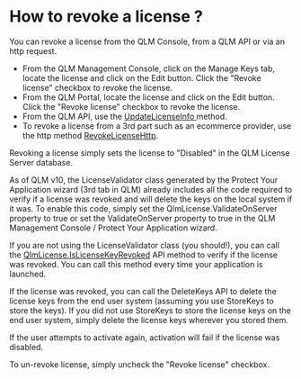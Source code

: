 # How to revoke a license ?

You can revoke  a license from the QLM Console, from a QLM API or via an http request.

* From the QLM Management Console, click on the Manage Keys tab, locate the license and click on the Edit button. Click the "Revoke license" checkbox to revoke the license.
* From the QLM Portal, locate the license and click on the Edit button. Click the "Revoke license" checkbox to revoke the license.
* From the QLM API, use the [UpdateLicenseInfo ](https://support.soraco.co/hc/en-us/articles/207608503-QlmLicense-UpdateLicenseInfo)method.
* To revoke a license from a 3rd part such as an ecommerce provider, use the http method [RevokeLicenseHttp](https://support.soraco.co/hc/en-us/articles/207292216-RevokeLicenseHttp).

Revoking a license simply sets the license to "Disabled" in the QLM License Server database.

As of QLM v10, the LicenseValidator class generated by the Protect Your Application wizard (3rd tab in QLM) already includes all the code required to verify if a license was revoked and will delete the keys on the local system if it was. To enable this code, simply set the QlmLicense.ValidateOnServer property to true or set the ValidateOnServer property to true in the QLM Management Console / Protect Your Application wizard.

If you are not using the LicenseValidator class (you should!), you can call the [QlmLicense.IsLicenseKeyRevoked](https://support.soraco.co/hc/en-us/articles/207609863-QlmLicense-IsLicenseKeyRevoked) API method to verify if the license was revoked. You can call this method every time your application is launched.

If the license was revoked, you can call the DeleteKeys API to delete the license keys from the end user system (assuming you use StoreKeys to store the keys). If you did not use StoreKeys to store the license keys on the end user system, simply delete the license keys wherever you stored them.

If the user attempts to activate again, activation will fail if the license was disabled.

To un-revoke license, simply uncheck the "Revoke license" checkbox.
